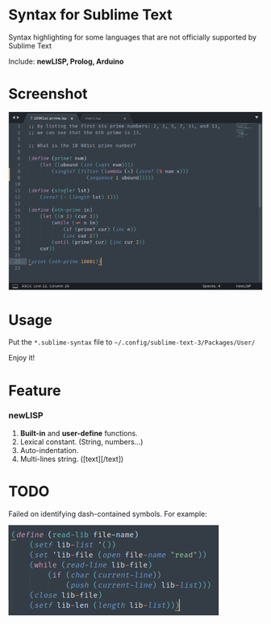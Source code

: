# Syntax for Sublime Text
Syntax highlighting for some languages that are not officially supported by Sublime Text

Include: **newLISP, Prolog, Arduino**

# Screenshot
![](https://raw.githubusercontent.com/sakamitz/pic-ref/master/syntax-for-sublime-text-newlisp.png)

# Usage
Put the ```*.sublime-syntax``` file to ```~/.config/sublime-text-3/Packages/User/```

Enjoy it!

# Feature
### newLISP
1. **Built-in** and **user-define** functions.
2. Lexical constant. (String, numbers...)
3. Auto-indentation.
4. Multi-lines string. ([text][/text])

# TODO
Failed on identifying dash-contained symbols. For example:

![](https://raw.githubusercontent.com/sakamitz/pic-ref/master/syntax-for-sublime-text.png)
